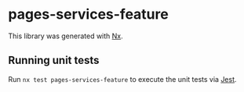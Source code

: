 # pages-services-feature

This library was generated with [Nx](https://nx.dev).

## Running unit tests

Run `nx test pages-services-feature` to execute the unit tests via [Jest](https://jestjs.io).
